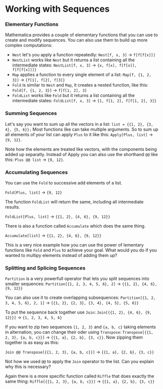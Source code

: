 
Working with Sequences
======================

### Elementary Functions ###

Mathematica provides a couple of elementary functions that you can use to create and modify sequences.
You can also use them to build up more complex computations:

* `Nest` let's you apply a function repeatedly: 
  `Nest[f, x, 3]` → `f[f[f[x]]]`
* `NestList` works like `Nest` but it returns a list containing all the intermediate states:
  `NestList[f, x, 3]` → `{x, f[x], f[f[x]], f[f[f[x]]]}`
* `Map` applies a function to every single element of a list: `Map[f, {1, 2, 3}]` →  `{f[1], f[2], f[3]}`
* `Fold` is similar to `Nest` and `Map`, it creates a nested function, like this: 
  `Fold[f, {1, 2, 3}]` →  `f[f[1, 2], 3]`
* `FoldList` works like `Fold` but it returns a list containing all the intermediate states:
  `FoldList[f, x, 3]` → `{1, f[1, 2], f[f[1, 2], 3]}`
	

### Summing Sequences ###

Let's say you want to sum up all the vectors in a list: `list = {{1, 2}, {3, 4}, {5, 6}};`
Most functions like can take multiple arguments.
So to sum up all elements of your list can apply `Plus` to it like this: `Apply[Plus, list]` → `{9, 12}`.
	
Note how the elements are treated like vectors, with the components being added up separatly.
Instead of Apply you can also use the shorthand `@@` like this: `Plus @@ list` → `{9, 12}`.

### Accumulating Sequences ###

You can use the `Fold` to successive add elements of a list.

`Fold[Plus, list]` →  `{9, 12}`

The function `FoldList` will return the same, including all intermediate results.

`FoldList[Plus, list]` →  `{{1, 2}, {4, 6}, {9, 12}}`

There is also a function called `Accumulate` which does the same thing.

`Accumulate[list]` →  `{{1, 2}, {4, 6}, {9, 12}}`

This is a very nice example how you can use the power of lementary functions like `Fold` and `Plus` to achieve your goal. What would you do if you wanted to multipy elements instead of adding them up?


### Splitting and Splicing Sequences ###

`Partition` is a very powerfull operator that lets you split sequences into smaller sequences:
`Partition[{1, 2, 3, 4, 5, 6}, 2]` → `{{1, 2}, {4, 6}, {9, 12}}`

You can also use it to create overlapping subsequences:
`Partition[{1, 2, 3, 4, 5, 6}, 2, 1]`  → `{{1, 2}, {2, 3}, {3, 4}, {4, 5}, {5, 6}}`

To put the sequence back together use `Join`: `Join[{{1, 2}, {4, 6}, {9, 12}}]`  → `{1, 2, 3, 4, 5, 6}`

If you want to zip two sequences `{1, 2, 3}` and `{a, b, c}` taking elements in alternation, you can change their oder using `Transpose`: `Transpose[{{1, 2, 3}, {a, b, c}}]` → `{{1, a}, {2, b}, {3, c}}`.
Now zipping them together is as easy as this:

`Join @@ Transpose[{{1, 2, 3}, {a, b, c}}]` → `{{1, a}, {2, b}, {3, c}}`

Not how we used `@@` to apply the `Join` operator to the list. Can you explain why this is necessary?

Again there is a more specific function called `Riffle` that does exactly the same thing:
`Riffle[{{1, 2, 3}, {a, b, c}}]` → `{{1, a}, {2, b}, {3, c}}`
